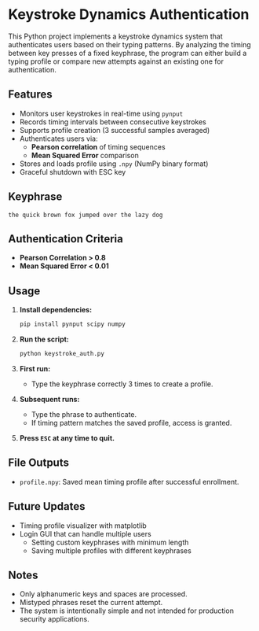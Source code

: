 # Keystroke Dynamics Authentication

This Python project implements a keystroke dynamics system that authenticates users based on their typing patterns. By analyzing the timing between key presses of a fixed keyphrase, the program can either build a typing profile or compare new attempts against an existing one for authentication.

## Features

- Monitors user keystrokes in real-time using `pynput`
- Records timing intervals between consecutive keystrokes
- Supports profile creation (3 successful samples averaged)
- Authenticates users via:
  - **Pearson correlation** of timing sequences
  - **Mean Squared Error** comparison
- Stores and loads profile using `.npy` (NumPy binary format)
- Graceful shutdown with ESC key

## Keyphrase

```
the quick brown fox jumped over the lazy dog
```

## Authentication Criteria

- **Pearson Correlation > 0.8**
- **Mean Squared Error < 0.01**

## Usage

1. **Install dependencies:**

    ```bash
    pip install pynput scipy numpy
    ```

2. **Run the script:**

    ```bash
    python keystroke_auth.py
    ```

3. **First run:**
   - Type the keyphrase correctly 3 times to create a profile.

4. **Subsequent runs:**
   - Type the phrase to authenticate.
   - If timing pattern matches the saved profile, access is granted.

5. **Press `ESC` at any time to quit.**

## File Outputs

- `profile.npy`: Saved mean timing profile after successful enrollment.

## Future Updates

- Timing profile visualizer with matplotlib
- Login GUI that can handle multiple users
  - Setting custom keyphrases with minimum length
  - Saving multiple profiles with different keyphrases
  
## Notes

- Only alphanumeric keys and spaces are processed.
- Mistyped phrases reset the current attempt.
- The system is intentionally simple and not intended for production security applications.
